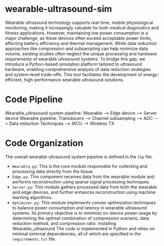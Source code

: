 # wearable-ultrasound-sim
Wearable ultrasound technology supports real-time, mobile physiological monitoring, making it increasingly valuable for both medical diagnostics and fitness applications. However, maintaining low power consumption is a major challenge, as these devices often exceed acceptable power limits, affecting battery efficiency and thermal management. While data reduction approaches like compression and subsampling can help minimize data volume, existing studies often neglect the unique processing and hardware requirements of wearable ultrasound systems. To bridge this gap, we introduce a Python-based simulation platform tailored to ultrasound hardware, enabling comprehensive analysis of data reduction strategies and system-level trade-offs. This tool facilitates the development of energy-efficient, high-performance wearable ultrasound solutions.
# Code Pipeline
Wearable_ultrasound system pipeline:
Wearable --> Edge device --> Server device
Wearable pipeline:
Transducers --> Channel subsampling --> ADC --> Data reduction Techniques --> MCU --> Wireless TX 
# Code Organization
The overall wearable ultrasound system pipeline is defined in the `Top` file.

* `Wearable.py`: This is the core module responsible for collecting and processing data directly from the tissue.
* `Edge.py`: This component receives data from the wearable module and performs reconstruction using sparse signal processing techniques.
* `Server.py`: This module gathers processed data from both the wearable and edge devices, and further enhances reconstruction using machine learning algorithms.
* `Optimizer.py`: This module implements convex optimization techniques to balance power consumption and latency in wearable ultrasound systems. Its primary objective is to minimize on-device power usage by determining the optimal combination of compression scenario, data reduction method, and compression ratio.
Installing Wearable_ultrasound
The code is implemented in Python and relies on minimal external dependencies, all of which are specified in the `requirements.txt` file.



